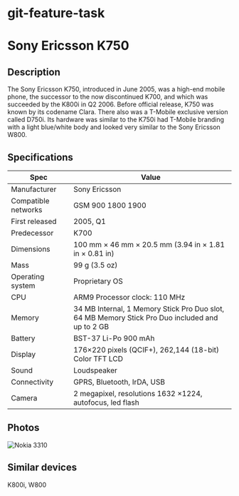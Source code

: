 # git-feature-task
# Sony Ericsson K750
## Description
The Sony Ericsson K750, introduced in June 2005, was a high-end mobile phone, the successor to the now discontinued K700, and which was succeeded by the K800i in Q2 2006.
Before official release, K750 was known by its codename Clara.
There also was a T-Mobile exclusive version called D750i. Its hardware was similar to the K750i had T-Mobile branding with a light blue/white body and looked very similar to the Sony Ericsson W800.
## Specifications
| Spec | Value |
| ------ | ------ |
| Manufacturer |  Sony Ericsson|
Compatible networks|	GSM 900 1800 1900
|First released|	2005, Q1
|Predecessor|	K700
|Dimensions|100 mm × 46 mm × 20.5 mm (3.94 in × 1.81 in × 0.81 in)
|Mass|		99 g (3.5 oz)
|Operating system|	Proprietary OS
|CPU|	ARM9 Processor clock: 110 MHz
|Memory|	34 MB Internal, 1 Memory Stick Pro Duo slot, 64 MB Memory Stick Pro Duo included and up to 2 GB
|Battery|	BST-37 Li-Po 900 mAh
|Display|			176×220 pixels (QCIF+), 262,144 (18-bit) Color TFT LCD
|Sound|	Loudspeaker
|Connectivity|	GPRS, Bluetooth, IrDA, USB
|Camera| 2 megapixel, resolutions 1632 ×1224, autofocus, led flash

## Photos
![Nokia 3310](https://upload.wikimedia.org/wikipedia/commons/thumb/c/c3/SEK750i.jpg/220px-SEK750i.jpg)

## Similar devices
K800i, W800